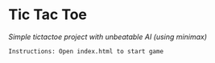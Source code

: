 # Tic Tac Toe
*Simple tictactoe project with unbeatable AI (using minimax)*

```Instructions: Open index.html to start game```
